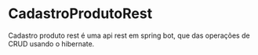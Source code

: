 # CadastroProdutoRest
Cadastro produto rest é uma api rest em spring bot, que das operações de CRUD usando o hibernate.
